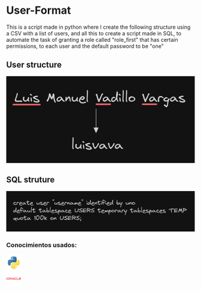 # User-Format
This is a script made in python where I create the following structure using a CSV with a list of users, and all this to create a script made in SQL, 
to automate the task of granting a role called "role_first" that has certain permissions, to each user and the default password to be "one"
##

## User structure

![](https://raw.githubusercontent.com/Lowyy12/User-Format/main/captura_usuario.png)

## SQL struture
![](https://raw.githubusercontent.com/Lowyy12/User-Format/main/SQL.png)

### Conocimientos usados:

<a href="https://www.python.org" target="_blank" rel="noreferrer"> <img src="https://raw.githubusercontent.com/devicons/devicon/master/icons/python/python-original.svg" alt="python" width="40" height="40"/> </a><br>
<a href="https://www.oracle.com/" target="_blank" rel="noreferrer"> <img src="https://raw.githubusercontent.com/devicons/devicon/master/icons/oracle/oracle-original.svg" alt="oracle" width="40" height="40"/> </a>
